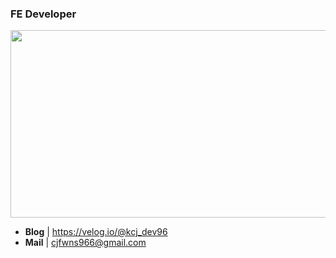 ### FE Developer


<a href="https://github.com/devxb/gitanimals">
<img
  src="https://render.gitanimals.org/farms/BrightJun96"
  width="600"
  height="300"
/>

</a>
  

- **Blog** | https://velog.io/@kcj_dev96
- **Mail** | cjfwns966@gmail.com
  







